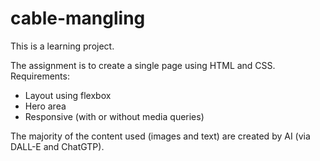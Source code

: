 # cable-mangling

This is a learning project.

The assignment is to create a single page using HTML and CSS.
Requirements:
- Layout using flexbox
- Hero area
- Responsive (with or without media queries)

The majority of the content used (images and text) are created by AI (via DALL-E and ChatGTP).
